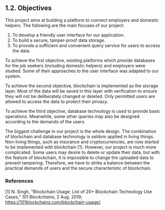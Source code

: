 ## 1.2. Objectives

This project aims at building a platform to connect employers and domestic helpers.
The following are the main focuses of our project:
1. To develop a friendly user interface for our application.
2. To build a secure, tamper-proof data storage.
3. To provide a sufficient and convenient query service for users to access the data.

To achieve the first objective, existing platforms which provide databases for the job seekers (including domestic helpers) and employers were studied.
Some of their approaches to the user interface was adapted to our system.

To achieve the second objective, blockchain is implemented as the storage layer.
Most of the data will be saved in this layer with verification to ensure they will not be deliberately changed or deleted.
Only permitted users are allowed to access the data to protect their privacy.

To achieve the third objective, database technology is used to provide basic operations.
Meanwhile, some other queries may also be designed according to the demands of the users.

The biggest challenge in our project is the whole design.
The combination of blockchain and database technology is seldom applied in living things.
Non-living things, such as insurance and cryptocurrencies, are now started to be implemented with blockchain [1].
However, our project is much more complicated.
Some users may desire to delete or update their data, but with the feature of blockchain, it is impossible to change the uploaded data to prevent tampering.
Therefore, we have to strike a balance between the practical demands of users and the secure characteristic of blockchain.

<!-- A system to cope with the requirement will be composed of:
- Front end (this part implements a user-friendly interface for the end users, including employers and domestic helpers)
- Back end (which includes administration of database, implementation of blockchain, etc.) (?)

A serious challenge of this project is that it touches real-world problems.
The project should take the complexity of a person into consideration.
How should contracts be handled?
What should be our privacy policy?
With limited time to develop the system, it may not be in full compliance with the law.
We should be prepared to make adjustments to better comply with the law. -->

### References

<!-- A template for the IEEE reference style (October 2016) according to <https://www.cse.ust.hk/ct/fyp/reports/content/ieee_style.html> and <https://ieeecs-media.computer.org/assets/pdf/2016CSStyleGuide.pdf>: <author names>, "<title>," <publication name (in italic type)>, <publisher name>, <date (e.g. 15 Mar. 2000)>, <page range>; <URL>. -->
[1] N. Singh, "Blockchain Usage: List of 20+ Blockchain Technology Use Cases," *101 Blockchains*, 2 Aug. 2019; <https://101blockchains.com/blockchain-usage/>.
